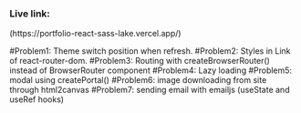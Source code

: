 <h3>Live link: </h3>(https://portfolio-react-sass-lake.vercel.app/)

#Problem1: Theme switch position when refresh.
#Problem2: Styles in Link of react-router-dom.
#Problem3: Routing with createBrowserRouter() instead of BrowserRouter component
#Problem4: Lazy loading
#Problem5: modal using createPortal()
#Problem6: image downloading from site through html2canvas
#Problem7: sending email with emailjs (useState and useRef hooks)
